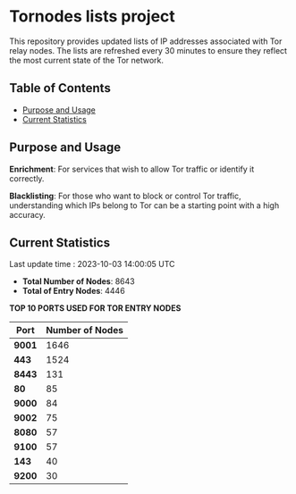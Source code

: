 # Tornodes lists project

This repository provides updated lists of IP addresses associated with Tor relay nodes. The lists are refreshed every 30 minutes to ensure they reflect the most current state of the Tor network.

## Table of Contents

- [Purpose and Usage](#purpose-and-usage)
- [Current Statistics](#current-statistics)


## Purpose and Usage

**Enrichment**: For services that wish to allow Tor traffic or identify it correctly.

**Blacklisting**: For those who want to block or control Tor traffic, understanding which IPs belong to Tor can be a starting point with a high accuracy.

## Current Statistics

Last update time : 2023-10-03 14:00:05 UTC

- **Total Number of Nodes**: 8643
- **Total of Entry Nodes**: 4446

**TOP 10 PORTS USED FOR TOR ENTRY NODES**

| **Port** | **Number of Nodes** |
|------|-----------------|
| **9001**   | 1646  |
| **443**   | 1524  |
| **8443**   | 131  |
| **80**   | 85  |
| **9000**   | 84  |
| **9002**   | 75  |
| **8080**   | 57  |
| **9100**   | 57  |
| **143**   | 40  |
| **9200**   | 30  |


